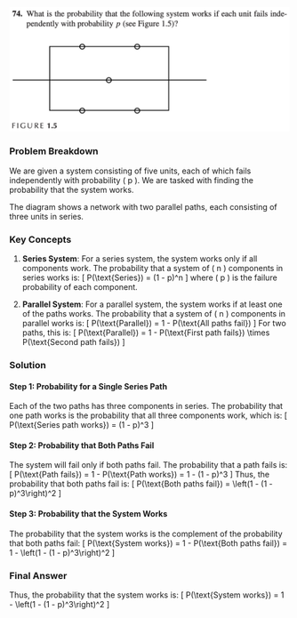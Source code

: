 ![Ch1.74](./Ch1.74.png)
### Problem Breakdown

We are given a system consisting of five units, each of which fails independently with probability \( p \). We are tasked with finding the probability that the system works.

The diagram shows a network with two parallel paths, each consisting of three units in series.

### Key Concepts

1. **Series System**: For a series system, the system works only if all components work. The probability that a system of \( n \) components in series works is:
   \[
   P(\text{Series}) = (1 - p)^n
   \]
   where \( p \) is the failure probability of each component.

2. **Parallel System**: For a parallel system, the system works if at least one of the paths works. The probability that a system of \( n \) components in parallel works is:
   \[
   P(\text{Parallel}) = 1 - P(\text{All paths fail})
   \]
   For two paths, this is:
   \[
   P(\text{Parallel}) = 1 - P(\text{First path fails}) \times P(\text{Second path fails})
   \]

### Solution

#### Step 1: Probability for a Single Series Path
Each of the two paths has three components in series. The probability that one path works is the probability that all three components work, which is:
\[
P(\text{Series path works}) = (1 - p)^3
\]

#### Step 2: Probability that Both Paths Fail
The system will fail only if both paths fail. The probability that a path fails is:
\[
P(\text{Path fails}) = 1 - P(\text{Path works}) = 1 - (1 - p)^3
\]
Thus, the probability that both paths fail is:
\[
P(\text{Both paths fail}) = \left(1 - (1 - p)^3\right)^2
\]

#### Step 3: Probability that the System Works
The probability that the system works is the complement of the probability that both paths fail:
\[
P(\text{System works}) = 1 - P(\text{Both paths fail}) = 1 - \left(1 - (1 - p)^3\right)^2
\]

### Final Answer
Thus, the probability that the system works is:
\[
P(\text{System works}) = 1 - \left(1 - (1 - p)^3\right)^2
\]

